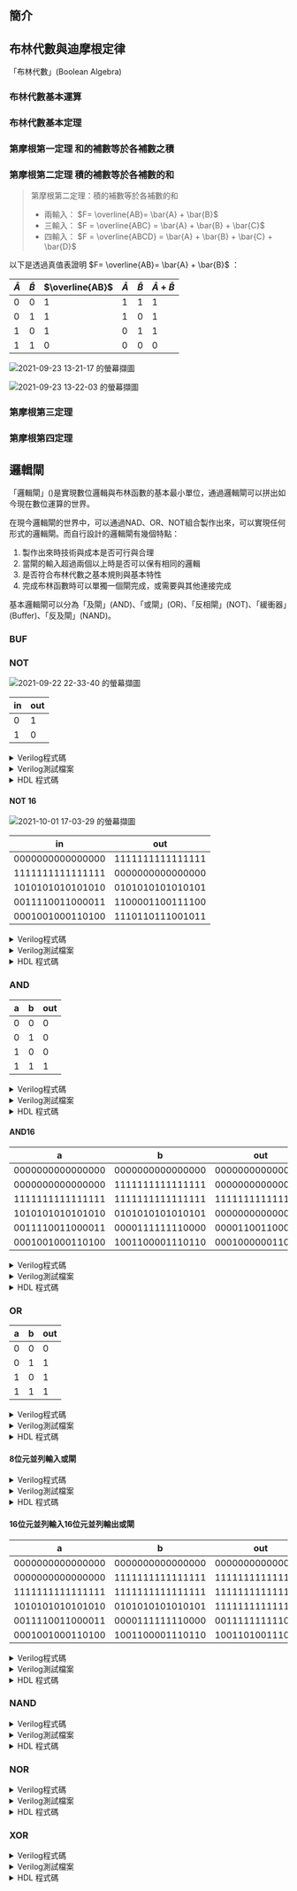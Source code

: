 ## 簡介
## 布林代數與迪摩根定律
「布林代數」(Boolean Algebra)

### 布林代數基本運算
### 布林代數基本定理
### 第摩根第一定理 和的補數等於各補數之積
### 第摩根第二定理 積的補數等於各補數的和

> 第摩根第二定理：積的補數等於各補數的和
>
> - 兩輸入： $`F= \overline{AB}= \bar{A} + \bar{B}`$  
> - 三輸入： $`F = \overline{ABC} = \bar{A} + \bar{B} + \bar{C}`$
> - 四輸入： $`F = \overline{ABCD} = \bar{A} + \bar{B} + \bar{C} + \bar{D}`$

以下是透過真值表證明 $`F= \overline{AB}= \bar{A} + \bar{B}`$ ：

| $`\bar{A}`$ | $`\bar{B}`$ | $`\overline{AB}`$ | $`\bar{A}`$ | $`\bar{B}`$ | $`\bar{A} + \bar{B}`$ |
| --------- | --------- | --------------- | --------- | --------- | ------------------- |
| 0         | 0         | 1               | 1         | 1         | 1                   |
| 0         | 1         | 1               | 1         | 0         | 1                   |
| 1         | 0         | 1               | 0         | 1         | 1                   |
| 1         | 1         | 0               | 0         | 0         | 0                   |

![2021-09-23 13-21-17 的螢幕擷圖](https://i.imgur.com/wco4VbT.png)

![2021-09-23 13-22-03 的螢幕擷圖](https://i.imgur.com/XRri26m.png)

### 第摩根第三定理

### 第摩根第四定理

## 邏輯閘
「邏輯閘」()是實現數位邏輯與布林函數的基本最小單位，通過邏輯閘可以拼出如今現在數位運算的世界。

在現今邏輯閘的世界中，可以通過NAD、OR、NOT組合製作出來，可以實現任何形式的邏輯閘。而自行設計的邏輯閘有幾個特點：

1. 製作出來時技術與成本是否可行與合理
2. 當閘的輸入超過兩個以上時是否可以保有相同的邏輯
3. 是否符合布林代數之基本規則與基本特性
4. 完成布林函數時可以單獨一個閘完成，或需要與其他連接完成

基本邏輯閘可以分為「及閘」(AND)、「或閘」(OR)、「反相閘」(NOT)、「緩衝器」(Buffer)、「反及閘」(NAND)。

### BUF

### NOT
![2021-09-22 22-33-40 的螢幕擷圖](https://i.imgur.com/c4b25gu.png)

| in  | out |
| --- | --- |
| 0   | 1   |
| 1   | 0   |

<details>
<summary>Verilog程式碼</summary>

```verilog
module nand_and (in, out);
  input in;
  output out;

  assign out = ~in;

endmodule // nand_and

```
</details>

<details>
<summary>Verilog測試檔案</summary>

```verilog
```
</details>

<details>
<summary>HDL 程式碼</summary>

```hdl
// This file is part of www.nand2tetris.org
// and the book "The Elements of Computing Systems"
// by Nisan and Schocken, MIT Press.
// File name: projects/01/Not.hdl

/**
 * Not gate:
 * out = not in
 */

CHIP Not {
    IN in;
    OUT out;

    PARTS:
    // Put your code here:
    Not(in=in, out=out);
}
```
</details>

#### NOT 16

![2021-10-01 17-03-29 的螢幕擷圖](https://i.imgur.com/RfBf5IQ.png)

| in               | out              |
| ---------------- | ---------------- |
| 0000000000000000 | 1111111111111111 |
| 1111111111111111 | 0000000000000000 |
| 1010101010101010 | 0101010101010101 |
| 0011110011000011 | 1100001100111100 |
| 0001001000110100 | 1110110111001011 |

<details>
<summary>Verilog程式碼</summary>

```verilog
module nand_and (a, b, out);
  input [0:15] a, b;
  output [0:15] out;
  wire [0:15] nand1_out, nand2_out, nand3_out;

  assign nand1_out = ~(a & b);
  assign nand2_out = ~(nand1_out & a);
  assign nand3_out = ~(nand1_out & b);
  assign out = ~(nand2_out & nand3_out);

endmodule // nand_and
```
</details>

<details>
<summary>Verilog測試檔案</summary>

```verilog
```
</details>

<details>
<summary>HDL 程式碼</summary>

```hdl
// This file is part of www.nand2tetris.org
// and the book "The Elements of Computing Systems"
// by Nisan and Schocken, MIT Press.
// File name: projects/01/Not16.hdl

/**
 * 16-bit Not:
 * for i=0..15: out[i] = not in[i]
 */

CHIP Not16 {
    IN in[16];
    OUT out[16];

    PARTS:
      Not(in=in[0], out=out[0]);
      Not(in=in[1], out=out[1]);
      Not(in=in[2], out=out[2]);
      Not(in=in[3], out=out[3]);
      Not(in=in[4], out=out[4]);
      Not(in=in[5], out=out[5]);
      Not(in=in[6], out=out[6]);
      Not(in=in[7], out=out[7]);
      Not(in=in[8], out=out[8]);
      Not(in=in[9], out=out[9]);
      Not(in=in[10], out=out[10]);
      Not(in=in[11], out=out[11]);
      Not(in=in[12], out=out[12]);
      Not(in=in[13], out=out[13]);
      Not(in=in[14], out=out[14]);
      Not(in=in[15], out=out[15]);
    // Put your code here:
}

```
</details>

### AND

| a   | b   | out |
| --- | --- | --- |
| 0   | 0   | 0   |
| 0   | 1   | 0   |
| 1   | 0   | 0   |
| 1   | 1   | 1   |

<details>
<summary>Verilog程式碼</summary>

```verilog
```
</details>

<details>
<summary>Verilog測試檔案</summary>

```verilog
```
</details>

<details>
<summary>HDL 程式碼</summary>

```hdl
// This file is part of www.nand2tetris.org
// and the book "The Elements of Computing Systems"
// by Nisan and Schocken, MIT Press.
// File name: projects/01/And.hdl

/**
 * And gate:
 * out = 1 if (a == 1 and b == 1)
 *       0 otherwise
 */

CHIP And {
    IN a, b;
    OUT out;

    PARTS:
        Nand(a=a, b=b, out=ab);
        Not(in=ab, out=out);
}

```
</details>

#### AND16

| a                | b                | out              |
| ---------------- | ---------------- | ---------------- |
| 0000000000000000 | 0000000000000000 | 0000000000000000 |
| 0000000000000000 | 1111111111111111 | 0000000000000000 |
| 1111111111111111 | 1111111111111111 | 1111111111111111 |
| 1010101010101010 | 0101010101010101 | 0000000000000000 |
| 0011110011000011 | 0000111111110000 | 0000110011000000 |
| 0001001000110100 | 1001100001110110 | 0001000000110100 |

<details>
<summary>Verilog程式碼</summary>

```verilog
```
</details>

<details>
<summary>Verilog測試檔案</summary>

```verilog
```
</details>

<details>
<summary>HDL 程式碼</summary>

```hdl
// This file is part of www.nand2tetris.org
// and the book "The Elements of Computing Systems"
// by Nisan and Schocken, MIT Press.
// File name: projects/01/And16.hdl

/**
 * 16-bit bitwise And:
 * for i = 0..15: out[i] = (a[i] and b[i])
 */

CHIP And16 {
    IN a[16], b[16];
    OUT out[16];

    PARTS:
    // Put your code here:
      And(a=a[0], b=b[0], out=out[0]);
      And(a=a[1], b=b[1], out=out[1]);
      And(a=a[2], b=b[2], out=out[2]);
      And(a=a[3], b=b[3], out=out[3]);
      And(a=a[4], b=b[4], out=out[4]);
      And(a=a[5], b=b[5], out=out[5]);
      And(a=a[6], b=b[6], out=out[6]);
      And(a=a[7], b=b[7], out=out[7]);
      And(a=a[8], b=b[8], out=out[8]);
      And(a=a[9], b=b[9], out=out[9]);
      And(a=a[10], b=b[10], out=out[10]);
      And(a=a[11], b=b[11], out=out[11]);
      And(a=a[12], b=b[12], out=out[12]);
      And(a=a[13], b=b[13], out=out[13]);
      And(a=a[14], b=b[14], out=out[14]);
      And(a=a[15], b=b[15], out=out[15]);
}

```
</details>

### OR

| a   | b   | out |
| --- | --- | --- |
| 0   | 0   | 0   |
| 0   | 1   | 1   |
| 1   | 0   | 1   |
| 1   | 1   | 1   |

<details>
<summary>Verilog程式碼</summary>

```verilog
```
</details>

<details>
<summary>Verilog測試檔案</summary>

```verilog
```
</details>

<details>
<summary>HDL 程式碼</summary>

```hdl
// This file is part of www.nand2tetris.org
// and the book "The Elements of Computing Systems"
// by Nisan and Schocken, MIT Press.
// File name: projects/01/Or.hdl

 /**
 * Or gate:
 * out = 1 if (a == 1 or b == 1)
 *       0 otherwise
 */

CHIP Or {
    IN a, b;
    OUT out;

    PARTS:
    Not(in=a, out=abar);
    Not(in=b, out=bbar);
    Nand(a=abar, b=bbar, out=out);
}

```
</details>

#### 8位元並列輸入或閘



<details>
<summary>Verilog程式碼</summary>

```verilog
```
</details>

<details>
<summary>Verilog測試檔案</summary>

```verilog
```
</details>

<details>
<summary>HDL 程式碼</summary>

```hdl
// This file is part of www.nand2tetris.org
// and the book "The Elements of Computing Systems"
// by Nisan and Schocken, MIT Press.
// File name: projects/01/Or8Way.hdl

/**
 * 8-way Or:
 * out = (in[0] or in[1] or ... or in[7])
 */

CHIP Or8Way {
    IN in[8];
    OUT out;

    PARTS:
    Or(a=in[0], b=in[1], out=out1);
    Or(a=in[2], b=in[3], out=out2);
    Or(a=in[4], b=in[5], out=out3);
    Or(a=in[6], b=in[7], out=out4);
    Or(a=out1, b=out2, out=out5);
    Or(a=out3, b=out4, out=out6);
    Or(a=out5, b=out6, out=out);
}

```
</details>

#### 16位元並列輸入16位元並列輸出或閘

| a                | b                | out              |
| ---------------- | ---------------- | ---------------- |
| 0000000000000000 | 0000000000000000 | 0000000000000000 |
| 0000000000000000 | 1111111111111111 | 1111111111111111 |
| 1111111111111111 | 1111111111111111 | 1111111111111111 |
| 1010101010101010 | 0101010101010101 | 1111111111111111 |
| 0011110011000011 | 0000111111110000 | 0011111111110011 |
| 0001001000110100 | 1001100001110110 | 1001101001110110 |

<details>
<summary>Verilog程式碼</summary>

```verilog
```
</details>

<details>
<summary>Verilog測試檔案</summary>

```verilog
```
</details>

<details>
<summary>HDL 程式碼</summary>

```hdl
// This file is part of www.nand2tetris.org
// and the book "The Elements of Computing Systems"
// by Nisan and Schocken, MIT Press.
// File name: projects/01/Or16.hdl

/**
 * 16-bit bitwise Or:
 * for i = 0..15 out[i] = (a[i] or b[i])
 */

CHIP Or16 {
    IN a[16], b[16];
    OUT out[16];

    PARTS:
      Or(a=a[0], b=b[0], out=out[0]);
      Or(a=a[1], b=b[1], out=out[1]);
      Or(a=a[2], b=b[2], out=out[2]);
      Or(a=a[3], b=b[3], out=out[3]);
      Or(a=a[4], b=b[4], out=out[4]);
      Or(a=a[5], b=b[5], out=out[5]);
      Or(a=a[6], b=b[6], out=out[6]);
      Or(a=a[7], b=b[7], out=out[7]);
      Or(a=a[8], b=b[8], out=out[8]);
      Or(a=a[9], b=b[9], out=out[9]);
      Or(a=a[10], b=b[10], out=out[10]);
      Or(a=a[11], b=b[11], out=out[11]);
      Or(a=a[12], b=b[12], out=out[12]);
      Or(a=a[13], b=b[13], out=out[13]);
      Or(a=a[14], b=b[14], out=out[14]);
      Or(a=a[15], b=b[15], out=out[15]);
    // Put your code here:
}

```
</details>

### NAND
<details>
<summary>Verilog程式碼</summary>

```verilog
```
</details>

<details>
<summary>Verilog測試檔案</summary>

```verilog
```
</details>

<details>
<summary>HDL 程式碼</summary>

```hdl
```
</details>

### NOR
<details>
<summary>Verilog程式碼</summary>

```verilog
```
</details>

<details>
<summary>Verilog測試檔案</summary>

```verilog
```
</details>

<details>
<summary>HDL 程式碼</summary>

```hdl
```
</details>

### XOR
<details>
<summary>Verilog程式碼</summary>

```verilog
```
</details>

<details>
<summary>Verilog測試檔案</summary>

```verilog
```
</details>

<details>
<summary>HDL 程式碼</summary>

```hdl
```
</details>
